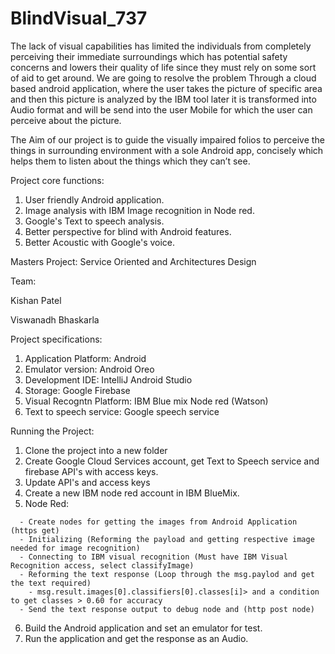 # BlindVisual_737

The lack of visual capabilities has limited the individuals from completely perceiving their immediate surroundings which has potential safety concerns and lowers their quality of life since they must rely on some sort of aid to get around. We are going to resolve the problem Through a cloud based android application, where the user takes the picture of specific area and then this picture is analyzed by the IBM tool later it is transformed into Audio format and will be send into the user Mobile for which the user can perceive about the picture.

<!---------------------------------------------------------------------->

The Aim of our project is to guide the visually impaired folios to perceive the things in surrounding environment with a sole Android app, concisely which helps them to listen about the things which they can’t see. 

<!---------------------------------------------------------------------->

Project core functions:

1. User friendly Android application.
2. Image analysis with IBM Image recognition in Node red. 
3. Google's Text to speech analysis. 
4. Better perspective for blind with Android features.
5. Better Acoustic with Google's voice.

Masters Project:
Service Oriented and Architectures Design

Team:
<!----------------->
Kishan Patel
<!----------------->
Viswanadh Bhaskarla

Project specifications:
  1. Application Platform:     Android
  2. Emulator version:         Android Oreo
  3. Development IDE:          IntelliJ Android Studio
  4. Storage:                  Google Firebase
  5. Visual Recogntn Platform: IBM Blue mix Node red (Watson)
  6. Text to speech service:   Google speech service
  
Running the Project:
  1. Clone the project into a new folder
  2. Create Google Cloud Services account, get Text to Speech service and firebase API's with access keys.
  3. Update API's and access keys
  4. Create a new IBM node red account in IBM BlueMix. 
  5. Node Red: 
  <!------------------------------------------------------------------------------------------------------->
      - Create nodes for getting the images from Android Application (https get)
      - Initializing (Reforming the payload and getting respective image needed for image recognition)
      - Connecting to IBM visual recognition (Must have IBM Visual Recognition access, select classifyImage)
      - Reforming the text response (Loop through the msg.paylod and get the text required)
        - msg.result.images[0].classifiers[0].classes[i]> and a condition to get classes > 0.60 for accuracy
      - Send the text response output to debug node and (http post node)
  6. Build the Android application and set an emulator for test.
  7. Run the application and get the response as an Audio.
  
